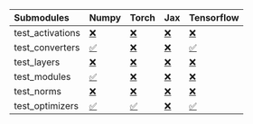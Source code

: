 | Submodules       | Numpy                                                                                                                           | Torch                                                                                                                           | Jax                                                                                                                             | Tensorflow                                                                                                                      |
|:-----------------|:--------------------------------------------------------------------------------------------------------------------------------|:--------------------------------------------------------------------------------------------------------------------------------|:--------------------------------------------------------------------------------------------------------------------------------|:--------------------------------------------------------------------------------------------------------------------------------|
| test_activations | <a href="https://github.com/unifyai/ivy/runs/7932112670?check_suite_focus=true" rel="noopener noreferrer" target="_blank">❌</a> | <a href="https://github.com/unifyai/ivy/runs/7932113146?check_suite_focus=true" rel="noopener noreferrer" target="_blank">❌</a> | <a href="https://github.com/unifyai/ivy/runs/7932113449?check_suite_focus=true" rel="noopener noreferrer" target="_blank">❌</a> | <a href="https://github.com/unifyai/ivy/runs/7932113692?check_suite_focus=true" rel="noopener noreferrer" target="_blank">❌</a> |
| test_converters  | <a href="https://github.com/unifyai/ivy/runs/7932112699?check_suite_focus=true" rel="noopener noreferrer" target="_blank">✅</a> | <a href="https://github.com/unifyai/ivy/runs/7932113249?check_suite_focus=true" rel="noopener noreferrer" target="_blank">❌</a> | <a href="https://github.com/unifyai/ivy/runs/7932113479?check_suite_focus=true" rel="noopener noreferrer" target="_blank">❌</a> | <a href="https://github.com/unifyai/ivy/runs/7932113739?check_suite_focus=true" rel="noopener noreferrer" target="_blank">✅</a> |
| test_layers      | <a href="https://github.com/unifyai/ivy/runs/7932112745?check_suite_focus=true" rel="noopener noreferrer" target="_blank">❌</a> | <a href="https://github.com/unifyai/ivy/runs/7932113323?check_suite_focus=true" rel="noopener noreferrer" target="_blank">❌</a> | <a href="https://github.com/unifyai/ivy/runs/7932113504?check_suite_focus=true" rel="noopener noreferrer" target="_blank">❌</a> | <a href="https://github.com/unifyai/ivy/runs/7932113780?check_suite_focus=true" rel="noopener noreferrer" target="_blank">❌</a> |
| test_modules     | <a href="https://github.com/unifyai/ivy/runs/7932112816?check_suite_focus=true" rel="noopener noreferrer" target="_blank">✅</a> | <a href="https://github.com/unifyai/ivy/runs/7932113359?check_suite_focus=true" rel="noopener noreferrer" target="_blank">❌</a> | <a href="https://github.com/unifyai/ivy/runs/7932113557?check_suite_focus=true" rel="noopener noreferrer" target="_blank">❌</a> | <a href="https://github.com/unifyai/ivy/runs/7932113824?check_suite_focus=true" rel="noopener noreferrer" target="_blank">❌</a> |
| test_norms       | <a href="https://github.com/unifyai/ivy/runs/7932112955?check_suite_focus=true" rel="noopener noreferrer" target="_blank">❌</a> | <a href="https://github.com/unifyai/ivy/runs/7932113384?check_suite_focus=true" rel="noopener noreferrer" target="_blank">❌</a> | <a href="https://github.com/unifyai/ivy/runs/7932113603?check_suite_focus=true" rel="noopener noreferrer" target="_blank">❌</a> | <a href="https://github.com/unifyai/ivy/runs/7932113879?check_suite_focus=true" rel="noopener noreferrer" target="_blank">❌</a> |
| test_optimizers  | <a href="https://github.com/unifyai/ivy/runs/7932113047?check_suite_focus=true" rel="noopener noreferrer" target="_blank">✅</a> | <a href="https://github.com/unifyai/ivy/runs/7932113423?check_suite_focus=true" rel="noopener noreferrer" target="_blank">✅</a> | <a href="https://github.com/unifyai/ivy/runs/7932113652?check_suite_focus=true" rel="noopener noreferrer" target="_blank">❌</a> | <a href="https://github.com/unifyai/ivy/runs/7932113921?check_suite_focus=true" rel="noopener noreferrer" target="_blank">✅</a> |